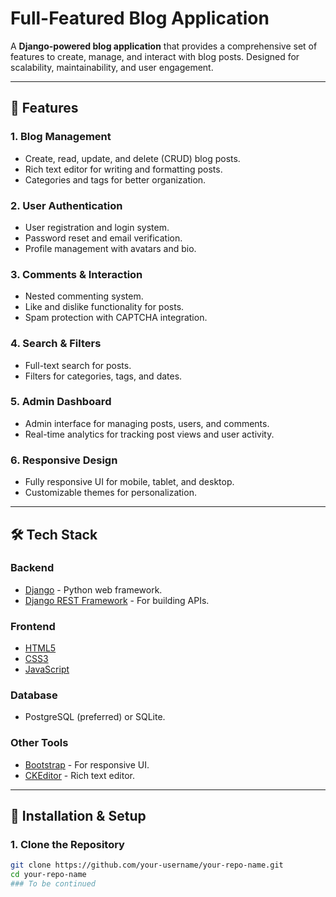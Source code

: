 # Full-Featured Blog Application

A **Django-powered blog application** that provides a comprehensive set of features to create, manage, and interact with blog posts. Designed for scalability, maintainability, and user engagement.

---

## 🚀 Features

### **1. Blog Management**
- Create, read, update, and delete (CRUD) blog posts.
- Rich text editor for writing and formatting posts.
- Categories and tags for better organization.

### **2. User Authentication**
- User registration and login system.
- Password reset and email verification.
- Profile management with avatars and bio.

### **3. Comments & Interaction**
- Nested commenting system.
- Like and dislike functionality for posts.
- Spam protection with CAPTCHA integration.

### **4. Search & Filters**
- Full-text search for posts.
- Filters for categories, tags, and dates.

### **5. Admin Dashboard**
- Admin interface for managing posts, users, and comments.
- Real-time analytics for tracking post views and user activity.

### **6. Responsive Design**
- Fully responsive UI for mobile, tablet, and desktop.
- Customizable themes for personalization.

---

## 🛠️ Tech Stack

### **Backend**
- [Django](https://www.djangoproject.com/) - Python web framework.
- [Django REST Framework](https://www.django-rest-framework.org/) - For building APIs.

### **Frontend**
- [HTML5](https://developer.mozilla.org/en-US/docs/Web/Guide/HTML/HTML5)
- [CSS3](https://developer.mozilla.org/en-US/docs/Web/CSS)
- [JavaScript](https://developer.mozilla.org/en-US/docs/Web/JavaScript)

### **Database**
- PostgreSQL (preferred) or SQLite.

### **Other Tools**
- [Bootstrap](https://getbootstrap.com/) - For responsive UI.
- [CKEditor](https://ckeditor.com/) - Rich text editor.

---

## 🚧 Installation & Setup

### **1. Clone the Repository**
```bash
git clone https://github.com/your-username/your-repo-name.git
cd your-repo-name
### To be continued
